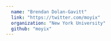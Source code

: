 ```yaml
---
  name: "Brendan Dolan-Gavitt"
  link: "https://twitter.com/moyix"
  organization: "New York University"
  github: "moyix"
---
```


